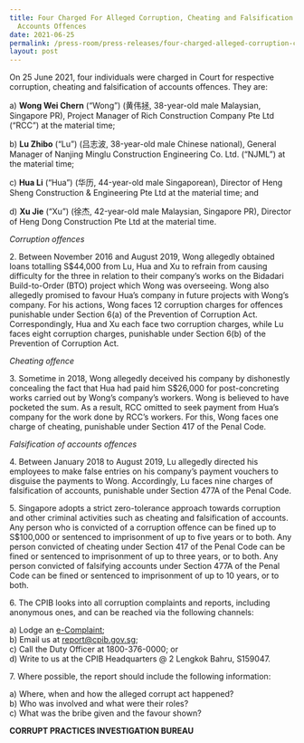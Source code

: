 ```yaml
---
title: Four Charged For Alleged Corruption, Cheating and Falsification of
  Accounts Offences
date: 2021-06-25
permalink: /press-room/press-releases/four-charged-alleged-corruption-cheating-and-falsification-accounts
layout: post
---
```

On 25 June 2021, four individuals were charged in Court for respective corruption, cheating and falsification of accounts offences. They are:

a) **Wong Wei Chern** (“Wong”) (黄伟拯, 38-year-old male Malaysian, Singapore PR), Project Manager of Rich Construction Company Pte Ltd (“RCC”) at the material time;

b) **Lu Zhibo** (“Lu”) (吕志波, 38-year-old male Chinese national), General Manager of Nanjing Minglu Construction Engineering Co. Ltd. (“NJML”) at the material time;

c) **Hua Li** (“Hua”) (华历, 44-year-old male Singaporean), Director of Heng Sheng Construction & Engineering Pte Ltd at the material time; and

d) **Xu Jie** (“Xu”) (徐杰, 42-year-old male Malaysian, Singapore PR), Director of Heng Dong Construction Pte Ltd at the material time.

*Corruption offences*

2\.  Between November 2016 and August 2019, Wong allegedly obtained loans totalling S$44,000 from Lu, Hua and Xu to refrain from causing difficulty for the three in relation to their company’s works on the Bidadari Build-to-Order (BTO) project which Wong was overseeing. Wong also allegedly promised to favour Hua’s company in future projects with Wong’s company.  For his actions, Wong faces 12 corruption charges for offences punishable under Section 6(a) of the Prevention of Corruption Act. Correspondingly, Hua and Xu each face two corruption charges, while Lu faces eight corruption charges, punishable under Section 6(b) of the Prevention of Corruption Act. 

*Cheating offence*

3\.       Sometime in 2018, Wong allegedly deceived his company by dishonestly concealing the fact that Hua had paid him S$26,000 for post-concreting works carried out by Wong’s company’s workers. Wong is believed to have pocketed the sum. As a result, RCC omitted to seek payment from Hua’s company for the work done by RCC’s workers. For this, Wong faces one charge of cheating, punishable under Section 417 of the Penal Code.  

*Falsification of accounts offences*

4\. Between January 2018 to August 2019, Lu allegedly directed his employees to make false entries on his company’s payment vouchers to disguise the payments to Wong. Accordingly, Lu faces nine charges of falsification of accounts, punishable under Section 477A of the Penal Code.

5\.         Singapore adopts a strict zero-tolerance approach towards corruption and other criminal activities such as cheating and falsification of accounts. Any person who is convicted of a corruption offence can be fined up to S$100,000 or sentenced to imprisonment of up to five years or to both. Any person convicted of cheating under Section 417 of the Penal Code can be fined or sentenced to imprisonment of up to three years, or to both. Any person convicted of falsifying accounts under Section 477A of the Penal Code can be fined or sentenced to imprisonment of up to 10 years, or to both. 

6\.         The CPIB looks into all corruption complaints and reports, including anonymous ones, and can be reached via the following channels:

a) Lodge an [e-Complaint](/e-services/e-complaint-for-corrupt-conduct);<br>
b) Email us at [report@cpib.gov.sg](report@cpib.gov.sg);<Br>
c) Call the Duty Officer at 1800-376-0000; or<br>
d) Write to us at the CPIB Headquarters @ 2 Lengkok Bahru, S159047.

7\.       Where possible, the report should include the following information:

a) Where, when and how the alleged corrupt act happened?<br>
b) Who was involved and what were their roles?<br>
c) What was the bribe given and the favour shown?


**CORRUPT PRACTICES INVESTIGATION BUREAU**
